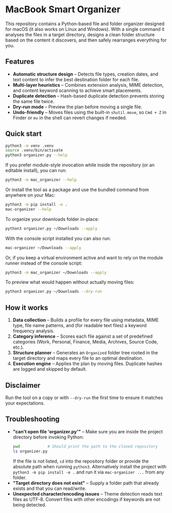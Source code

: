 # MacBook Smart Organizer

This repository contains a Python-based file and folder organizer designed for macOS (it also works on Linux and Windows). With a single command it analyses the files in a target directory, designs a clean folder structure based on the content it discovers, and then safely rearranges everything for you.

## Features

* **Automatic structure design** – Detects file types, creation dates, and text content to infer the best destination folder for each file.
* **Multi-layer heuristics** – Combines extension analysis, MIME detection, and content keyword scanning to achieve smart placements.
* **Duplicate detection** – Hash-based duplicate detection prevents storing the same file twice.
* **Dry-run mode** – Preview the plan before moving a single file.
* **Undo-friendly** – Moves files using the built-in `shutil.move`, so `Cmd + Z` in Finder or `mv` in the shell can revert changes if needed.

## Quick start

```bash
python3 -m venv .venv
source .venv/bin/activate
python3 organizer.py --help
```

If you prefer module-style invocation while inside the repository (or an editable install), you can run:

```bash
python3 -m mac_organizer --help
```

Or install the tool as a package and use the bundled command from anywhere on your Mac:

```bash
python3 -m pip install -e .
mac-organizer --help
```

To organize your downloads folder in-place:

```bash
python3 organizer.py ~/Downloads --apply
```

With the console script installed you can also run:

```bash
mac-organizer ~/Downloads --apply
```

Or, if you keep a virtual environment active and want to rely on the module runner instead of the console script:

```bash
python3 -m mac_organizer ~/Downloads --apply
```

To preview what would happen without actually moving files:

```bash
python3 organizer.py ~/Downloads --dry-run
```

## How it works

1. **Data collection** – Builds a profile for every file using metadata, MIME type, file name patterns, and (for readable text files) a keyword frequency analysis.
2. **Category inference** – Scores each file against a set of predefined categories (Work, Personal, Finance, Media, Archives, Source Code, etc.).
3. **Structure planner** – Generates an `Organized` folder tree rooted in the target directory and maps every file to an optimal destination.
4. **Execution engine** – Applies the plan by moving files. Duplicate hashes are logged and skipped by default.

## Disclaimer

Run the tool on a copy or with `--dry-run` the first time to ensure it matches your expectations.

## Troubleshooting

* **"can't open file 'organizer.py'"** – Make sure you are inside the project directory before invoking Python:
  ```bash
  pwd            # Should print the path to the cloned repository
  ls organizer.py
  ```
  If the file is not listed, `cd` into the repository folder or provide the absolute path when running `python3`.
  Alternatively install the project with `python3 -m pip install -e .` and run it via `mac-organizer ...` from any folder.
* **"Target directory does not exist"** – Supply a folder path that already exists and that you can read/write.
* **Unexpected character/encoding issues** – Theme detection reads text files as UTF-8. Convert files with other encodings if keywords are not being detected.
